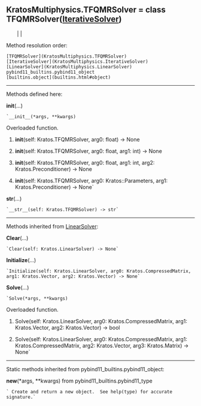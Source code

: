   
**KratosMultiphysics.TFQMRSolver** = class
TFQMRSolver([IterativeSolver](KratosMultiphysics.IterativeSolver))  
---  
`    `|   |

Method resolution order:

    [TFQMRSolver](KratosMultiphysics.TFQMRSolver)
    [IterativeSolver](KratosMultiphysics.IterativeSolver)
    [LinearSolver](KratosMultiphysics.LinearSolver)
    pybind11_builtins.pybind11_object
    [builtins.object](builtins.html#object)

* * *

Methods defined here:  

**__init__**(...)

    `__init__(*args, **kwargs)  
Overloaded  function.  
  
1. __init__(self: Kratos.TFQMRSolver, arg0: float) -> None  
  
2. __init__(self: Kratos.TFQMRSolver, arg0: float, arg1: int) -> None  
  
3. __init__(self: Kratos.TFQMRSolver, arg0: float, arg1: int, arg2: Kratos.Preconditioner) -> None  
  
4. __init__(self: Kratos.TFQMRSolver, arg0: Kratos::Parameters, arg1: Kratos.Preconditioner) -> None`

**__str__**(...)

    `__str__(self: Kratos.TFQMRSolver) -> str`

* * *

Methods inherited from [LinearSolver](KratosMultiphysics.LinearSolver):  

**Clear**(...)

    `Clear(self: Kratos.LinearSolver) -> None`

**Initialize**(...)

    `Initialize(self: Kratos.LinearSolver, arg0: Kratos.CompressedMatrix, arg1: Kratos.Vector, arg2: Kratos.Vector) -> None`

**Solve**(...)

    `Solve(*args, **kwargs)  
Overloaded  function.  
  
1. Solve(self: Kratos.LinearSolver, arg0: Kratos.CompressedMatrix, arg1: Kratos.Vector, arg2: Kratos.Vector) -> bool  
  
2. Solve(self: Kratos.LinearSolver, arg0: Kratos.CompressedMatrix, arg1: Kratos.CompressedMatrix, arg2: Kratos.Vector, arg3: Kratos.Matrix) -> None`

* * *

Static methods inherited from pybind11_builtins.pybind11_object:  

**__new__**(*args, **kwargs) from pybind11_builtins.pybind11_type

    ` Create and return a new object.  See help(type) for accurate signature.`

